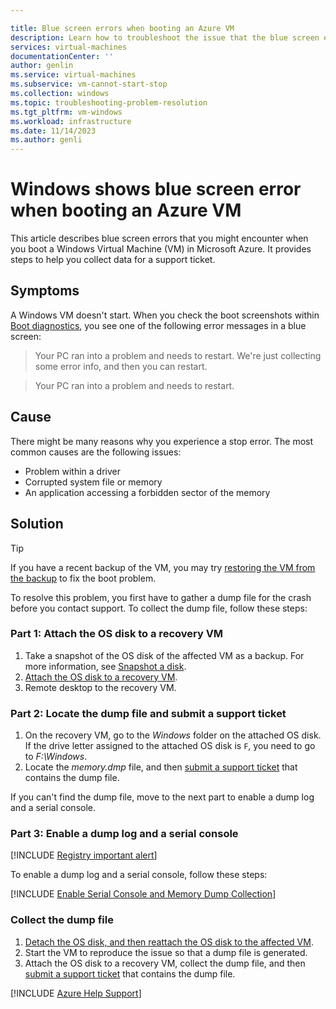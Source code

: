 ```yaml
---

title: Blue screen errors when booting an Azure VM
description: Learn how to troubleshoot the issue that the blue screen error is received when booting.
services: virtual-machines
documentationCenter: ''
author: genlin
ms.service: virtual-machines
ms.subservice: vm-cannot-start-stop
ms.collection: windows
ms.topic: troubleshooting-problem-resolution
ms.tgt_pltfrm: vm-windows
ms.workload: infrastructure
ms.date: 11/14/2023
ms.author: genli
---
```


# Windows shows blue screen error when booting an Azure VM

This article describes blue screen errors that you might encounter when you boot a Windows Virtual Machine (VM) in Microsoft Azure. It provides steps to help you collect data for a support ticket.

## Symptoms

A Windows VM doesn't start. When you check the boot screenshots within [Boot diagnostics](./boot-diagnostics.md), you see one of the following error messages in a blue screen:

> Your PC ran into a problem and needs to restart. We're just collecting some error info, and then you can restart.

> Your PC ran into a problem and needs to restart.

## Cause

There might be many reasons why you experience a stop error. The most common causes are the following issues:

- Problem within a driver
- Corrupted system file or memory
- An application accessing a forbidden sector of the memory

## Solution

> [!TIP]
> If you have a recent backup of the VM, you may try [restoring the VM from the backup](/azure/backup/backup-azure-arm-restore-vms) to fix the boot problem.

To resolve this problem, you first have to gather a dump file for the crash before you contact support. To collect the dump file, follow these steps:

### Part 1: Attach the OS disk to a recovery VM

1. Take a snapshot of the OS disk of the affected VM as a backup. For more information, see [Snapshot a disk](/azure/virtual-machines/windows/snapshot-copy-managed-disk).
2. [Attach the OS disk to a recovery VM](./troubleshoot-recovery-disks-portal-windows.md).
3. Remote desktop to the recovery VM.

### Part 2: Locate the dump file and submit a support ticket

1. On the recovery VM, go to the *Windows* folder on the attached OS disk. If the drive letter assigned to the attached OS disk is `F`, you need to go to *F:\\Windows*.
2. Locate the *memory.dmp* file, and then [submit a support ticket](https://portal.azure.com/?#blade/Microsoft_Azure_Support/HelpAndSupportBlade) that contains the dump file.

If you can't find the dump file, move to the next part to enable a dump log and a serial console.

### Part 3: Enable a dump log and a serial console

[!INCLUDE [Registry important alert](../../includes/registry-important-alert.md)]

To enable a dump log and a serial console, follow these steps:

[!INCLUDE [Enable Serial Console and Memory Dump Collection](../../includes/azure/enable-serial-console-memory-dump-collection.md)]

### Collect the dump file

1. [Detach the OS disk, and then reattach the OS disk to the affected VM](./troubleshoot-recovery-disks-portal-windows.md).
1. Start the VM to reproduce the issue so that a dump file is generated.
1. Attach the OS disk to a recovery VM, collect the dump file, and then [submit a support ticket](https://portal.azure.com/?#blade/Microsoft_Azure_Support/HelpAndSupportBlade) that contains the dump file.

[!INCLUDE [Azure Help Support](../../includes/azure-help-support.md)]
